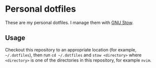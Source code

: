 # Personal dotfiles

These are my personal dotfiles. I manage them with [GNU Stow](https://www.gnu.org/software/stow/).

## Usage

Checkout this repository to an appropriate location (for example, `~/.dotfiles`),
then run `cd ~/.dotfiles` and `stow <directory>` where `<directory>` is one of the
directories in this repository, for example `nvim`.
